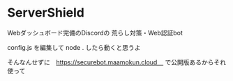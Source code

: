 # ServerShield
Webダッシュボード完備のDiscordの 荒らし対策・Web認証bot

config.js を編集して node . したら動くと思うよ

そんなんせずに　https://securebot.maamokun.cloud　
で公開版あるからそれ使って
